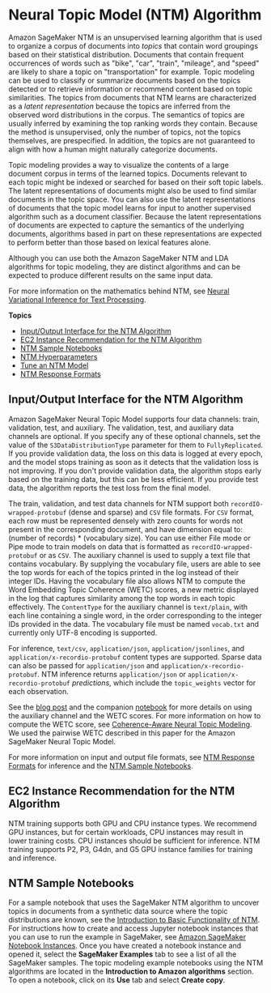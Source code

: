 # Neural Topic Model \(NTM\) Algorithm<a name="ntm"></a>

Amazon SageMaker NTM is an unsupervised learning algorithm that is used to organize a corpus of documents into *topics* that contain word groupings based on their statistical distribution\. Documents that contain frequent occurrences of words such as "bike", "car", "train", "mileage", and "speed" are likely to share a topic on "transportation" for example\. Topic modeling can be used to classify or summarize documents based on the topics detected or to retrieve information or recommend content based on topic similarities\. The topics from documents that NTM learns are characterized as a *latent representation* because the topics are inferred from the observed word distributions in the corpus\. The semantics of topics are usually inferred by examining the top ranking words they contain\. Because the method is unsupervised, only the number of topics, not the topics themselves, are prespecified\. In addition, the topics are not guaranteed to align with how a human might naturally categorize documents\.

Topic modeling provides a way to visualize the contents of a large document corpus in terms of the learned topics\. Documents relevant to each topic might be indexed or searched for based on their soft topic labels\. The latent representations of documents might also be used to find similar documents in the topic space\. You can also use the latent representations of documents that the topic model learns for input to another supervised algorithm such as a document classifier\. Because the latent representations of documents are expected to capture the semantics of the underlying documents, algorithms based in part on these representations are expected to perform better than those based on lexical features alone\.

Although you can use both the Amazon SageMaker NTM and LDA algorithms for topic modeling, they are distinct algorithms and can be expected to produce different results on the same input data\.

For more information on the mathematics behind NTM, see [Neural Variational Inference for Text Processing](https://arxiv.org/pdf/1511.06038.pdf)\.

**Topics**
+ [Input/Output Interface for the NTM Algorithm](#NTM-inputoutput)
+ [EC2 Instance Recommendation for the NTM Algorithm](#NTM-instances)
+ [NTM Sample Notebooks](#NTM-sample-notebooks)
+ [NTM Hyperparameters](ntm_hyperparameters.md)
+ [Tune an NTM Model](ntm-tuning.md)
+ [NTM Response Formats](ntm-in-formats.md)

## Input/Output Interface for the NTM Algorithm<a name="NTM-inputoutput"></a>

Amazon SageMaker Neural Topic Model supports four data channels: train, validation, test, and auxiliary\. The validation, test, and auxiliary data channels are optional\. If you specify any of these optional channels, set the value of the `S3DataDistributionType` parameter for them to `FullyReplicated`\. If you provide validation data, the loss on this data is logged at every epoch, and the model stops training as soon as it detects that the validation loss is not improving\. If you don't provide validation data, the algorithm stops early based on the training data, but this can be less efficient\. If you provide test data, the algorithm reports the test loss from the final model\. 

The train, validation, and test data channels for NTM support both `recordIO-wrapped-protobuf` \(dense and sparse\) and `CSV` file formats\. For `CSV` format, each row must be represented densely with zero counts for words not present in the corresponding document, and have dimension equal to: \(number of records\) \* \(vocabulary size\)\. You can use either File mode or Pipe mode to train models on data that is formatted as `recordIO-wrapped-protobuf` or as `CSV`\. The auxiliary channel is used to supply a text file that contains vocabulary\. By supplying the vocabulary file, users are able to see the top words for each of the topics printed in the log instead of their integer IDs\. Having the vocabulary file also allows NTM to compute the Word Embedding Topic Coherence \(WETC\) scores, a new metric displayed in the log that captures similarity among the top words in each topic effectively\. The `ContentType` for the auxiliary channel is `text/plain`, with each line containing a single word, in the order corresponding to the integer IDs provided in the data\. The vocabulary file must be named `vocab.txt` and currently only UTF\-8 encoding is supported\. 

For inference, `text/csv`, `application/json`, `application/jsonlines`, and `application/x-recordio-protobuf` content types are supported\. Sparse data can also be passed for `application/json` and `application/x-recordio-protobuf`\. NTM inference returns `application/json` or `application/x-recordio-protobuf` *predictions*, which include the `topic_weights` vector for each observation\.

See the [blog post](https://aws.amazon.com/blogs/machine-learning/amazon-sagemaker-neural-topic-model-now-supports-auxiliary-vocabulary-channel-new-topic-evaluation-metrics-and-training-subsampling/) and the companion [notebook](https://sagemaker-examples.readthedocs.io/en/latest/scientific_details_of_algorithms/ntm_topic_modeling/ntm_wikitext.html) for more details on using the auxiliary channel and the WETC scores\. For more information on how to compute the WETC score, see [Coherence\-Aware Neural Topic Modeling](https://arxiv.org/pdf/1809.02687.pdf)\. We used the pairwise WETC described in this paper for the Amazon SageMaker Neural Topic Model\.

For more information on input and output file formats, see [NTM Response Formats](ntm-in-formats.md) for inference and the [NTM Sample Notebooks](#NTM-sample-notebooks)\.

## EC2 Instance Recommendation for the NTM Algorithm<a name="NTM-instances"></a>

NTM training supports both GPU and CPU instance types\. We recommend GPU instances, but for certain workloads, CPU instances may result in lower training costs\. CPU instances should be sufficient for inference\. NTM training supports P2, P3, G4dn, and G5 GPU instance families for training and inference\.

## NTM Sample Notebooks<a name="NTM-sample-notebooks"></a>

For a sample notebook that uses the SageMaker NTM algorithm to uncover topics in documents from a synthetic data source where the topic distributions are known, see the [Introduction to Basic Functionality of NTM](https://sagemaker-examples.readthedocs.io/en/latest/introduction_to_amazon_algorithms/ntm_synthetic/ntm_synthetic.html)\. For instructions how to create and access Jupyter notebook instances that you can use to run the example in SageMaker, see [Amazon SageMaker Notebook Instances](nbi.md)\. Once you have created a notebook instance and opened it, select the **SageMaker Examples** tab to see a list of all the SageMaker samples\. The topic modeling example notebooks using the NTM algorithms are located in the **Introduction to Amazon algorithms** section\. To open a notebook, click on its **Use** tab and select **Create copy**\.
